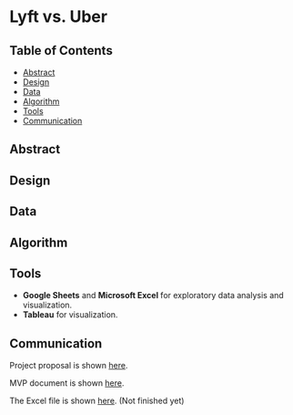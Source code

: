 # Lyft vs. Uber
## Table of Contents
- [Abstract](#link-part-1)
- [Design](#link-part-2)
- [Data](#link-part-3)
- [Algorithm](#link-part-4)
- [Tools](#link-part-5)
- [Communication](#link-part-6)

## <a name="link-part-1">Abstract</a>



## <a name="link-part-2">Design</a>



## <a name="link-part-3">Data</a>



## <a name="link-part-4">Algorithm</a>



## <a name="link-part-5">Tools</a>

* **Google Sheets** and **Microsoft Excel** for exploratory data analysis and visualization.
* **Tableau** for visualization.

## <a name="link-part-6">Communication</a>

Project proposal is shown [here](/documents/proposal.md).

MVP document is shown [here](/documents/mvp.md).

The Excel file is shown [here](/rideshare_dataset.xlsx). (Not finished yet)

